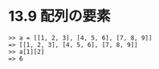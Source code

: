 # 13.9 配列の要素

```
>> a = [[1, 2, 3], [4, 5, 6], [7, 8, 9]]
=> [[1, 2, 3], [4, 5, 6], [7, 8, 9]]
>> a[1][2]
=> 6
```

